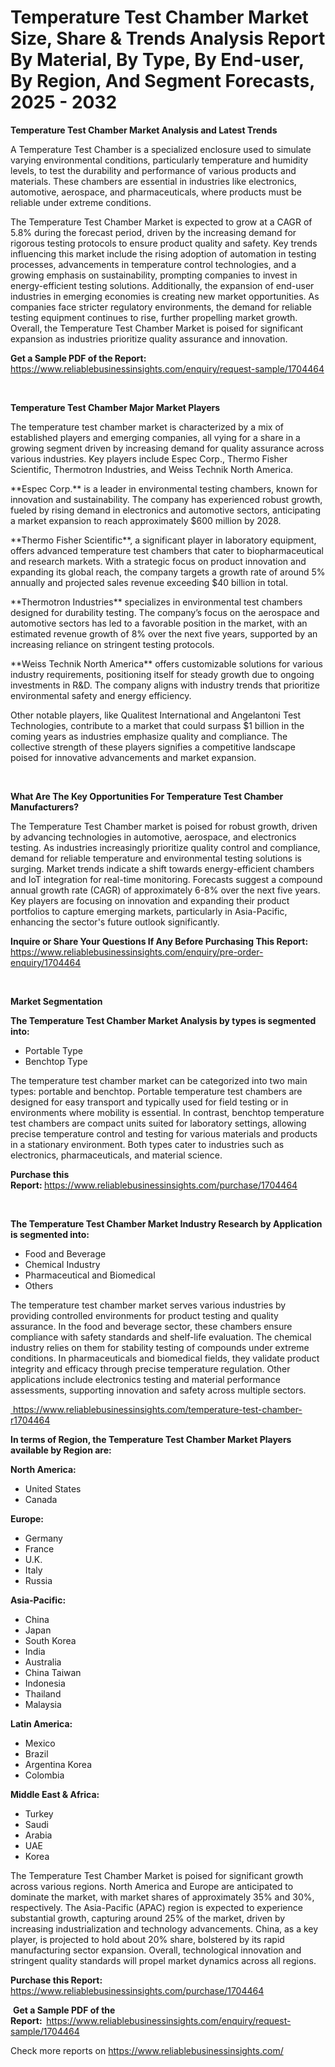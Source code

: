 <p><h1>Temperature Test Chamber Market Size, Share & Trends Analysis Report By Material, By Type, By End-user, By Region, And Segment Forecasts, 2025 - 2032</h1></p><p><strong>Temperature Test Chamber Market Analysis and Latest Trends</strong></p>
<p><p>A Temperature Test Chamber is a specialized enclosure used to simulate varying environmental conditions, particularly temperature and humidity levels, to test the durability and performance of various products and materials. These chambers are essential in industries like electronics, automotive, aerospace, and pharmaceuticals, where products must be reliable under extreme conditions.</p><p>The Temperature Test Chamber Market is expected to grow at a CAGR of 5.8% during the forecast period, driven by the increasing demand for rigorous testing protocols to ensure product quality and safety. Key trends influencing this market include the rising adoption of automation in testing processes, advancements in temperature control technologies, and a growing emphasis on sustainability, prompting companies to invest in energy-efficient testing solutions. Additionally, the expansion of end-user industries in emerging economies is creating new market opportunities. As companies face stricter regulatory environments, the demand for reliable testing equipment continues to rise, further propelling market growth. Overall, the Temperature Test Chamber Market is poised for significant expansion as industries prioritize quality assurance and innovation.</p></p>
<p><strong>Get a Sample PDF of the Report:&nbsp;</strong> <a href="https://www.reliablebusinessinsights.com/enquiry/request-sample/1704464?utm_campaign=2464&utm_medium=2&utm_source=Github&utm_content=ia&utm_term=28022025&utm_id=temperature-test-chamber">https://www.reliablebusinessinsights.com/enquiry/request-sample/1704464</a></p>
<p>&nbsp;</p>
<p><strong>Temperature Test Chamber Major Market Players</strong></p>
<p><p>The temperature test chamber market is characterized by a mix of established players and emerging companies, all vying for a share in a growing segment driven by increasing demand for quality assurance across various industries. Key players include Espec Corp., Thermo Fisher Scientific, Thermotron Industries, and Weiss Technik North America.</p><p>**Espec Corp.** is a leader in environmental testing chambers, known for innovation and sustainability. The company has experienced robust growth, fueled by rising demand in electronics and automotive sectors, anticipating a market expansion to reach approximately $600 million by 2028.</p><p>**Thermo Fisher Scientific**, a significant player in laboratory equipment, offers advanced temperature test chambers that cater to biopharmaceutical and research markets. With a strategic focus on product innovation and expanding its global reach, the company targets a growth rate of around 5% annually and projected sales revenue exceeding $40 billion in total.</p><p>**Thermotron Industries** specializes in environmental test chambers designed for durability testing. The company’s focus on the aerospace and automotive sectors has led to a favorable position in the market, with an estimated revenue growth of 8% over the next five years, supported by an increasing reliance on stringent testing protocols.</p><p>**Weiss Technik North America** offers customizable solutions for various industry requirements, positioning itself for steady growth due to ongoing investments in R&D. The company aligns with industry trends that prioritize environmental safety and energy efficiency.</p><p>Other notable players, like Qualitest International and Angelantoni Test Technologies, contribute to a market that could surpass $1 billion in the coming years as industries emphasize quality and compliance. The collective strength of these players signifies a competitive landscape poised for innovative advancements and market expansion.</p></p>
<p>&nbsp;</p>
<p><strong>What Are The Key Opportunities For Temperature Test Chamber Manufacturers?</strong></p>
<p><p>The Temperature Test Chamber market is poised for robust growth, driven by advancing technologies in automotive, aerospace, and electronics testing. As industries increasingly prioritize quality control and compliance, demand for reliable temperature and environmental testing solutions is surging. Market trends indicate a shift towards energy-efficient chambers and IoT integration for real-time monitoring. Forecasts suggest a compound annual growth rate (CAGR) of approximately 6-8% over the next five years. Key players are focusing on innovation and expanding their product portfolios to capture emerging markets, particularly in Asia-Pacific, enhancing the sector's future outlook significantly.</p></p>
<p><strong>Inquire or Share Your Questions If Any Before Purchasing This Report:</strong> <a href="https://www.reliablebusinessinsights.com/enquiry/pre-order-enquiry/1704464?utm_campaign=2464&utm_medium=2&utm_source=Github&utm_content=ia&utm_term=28022025&utm_id=temperature-test-chamber">https://www.reliablebusinessinsights.com/enquiry/pre-order-enquiry/1704464</a></p>
<p>&nbsp;</p>
<p><strong>Market Segmentation</strong></p>
<p><strong>The Temperature Test Chamber Market Analysis by types is segmented into:</strong></p>
<p><ul><li>Portable Type</li><li>Benchtop Type</li></ul></p>
<p><p>The temperature test chamber market can be categorized into two main types: portable and benchtop. Portable temperature test chambers are designed for easy transport and typically used for field testing or in environments where mobility is essential. In contrast, benchtop temperature test chambers are compact units suited for laboratory settings, allowing precise temperature control and testing for various materials and products in a stationary environment. Both types cater to industries such as electronics, pharmaceuticals, and material science.</p></p>
<p><strong>Purchase this Report:&nbsp;</strong><a href="https://www.reliablebusinessinsights.com/purchase/1704464?utm_campaign=2464&utm_medium=2&utm_source=Github&utm_content=ia&utm_term=28022025&utm_id=temperature-test-chamber">https://www.reliablebusinessinsights.com/purchase/1704464</a></p>
<p>&nbsp;</p>
<p><strong>The Temperature Test Chamber Market Industry Research by Application is segmented into:</strong></p>
<p><ul><li>Food and Beverage</li><li>Chemical Industry</li><li>Pharmaceutical and Biomedical</li><li>Others</li></ul></p>
<p><p>The temperature test chamber market serves various industries by providing controlled environments for product testing and quality assurance. In the food and beverage sector, these chambers ensure compliance with safety standards and shelf-life evaluation. The chemical industry relies on them for stability testing of compounds under extreme conditions. In pharmaceuticals and biomedical fields, they validate product integrity and efficacy through precise temperature regulation. Other applications include electronics testing and material performance assessments, supporting innovation and safety across multiple sectors.</p></p>
<p><a href="https://www.reliablebusinessinsights.com/temperature-test-chamber-r1704464?utm_campaign=2464&utm_medium=2&utm_source=Github&utm_content=ia&utm_term=28022025&utm_id=temperature-test-chamber">&nbsp;https://www.reliablebusinessinsights.com/temperature-test-chamber-r1704464</a></p>
<p><strong>In terms of Region, the Temperature Test Chamber Market Players available by Region are:</strong></p>
<p>
    <p> <strong> North America: </strong>
        <ul>
            <li>United States</li>
            <li>Canada</li>
        </ul>
        </p> 
    <p> <strong> Europe: </strong>
        <ul>
            <li>Germany</li>
            <li>France</li>
            <li>U.K.</li>
            <li>Italy</li>
            <li>Russia</li>
        </ul>
        </p> 
    <p> <strong> Asia-Pacific: </strong>
        <ul>
            <li>China</li>
            <li>Japan</li>
            <li>South Korea</li>
            <li>India</li>
            <li>Australia</li>
            <li>China Taiwan</li>
            <li>Indonesia</li>
            <li>Thailand</li>
            <li>Malaysia</li>
        </ul>
        </p> 
    <p> <strong> Latin America: </strong>
        <ul>
            <li>Mexico</li>
            <li>Brazil</li>
            <li>Argentina Korea</li>
            <li>Colombia</li>
        </ul>
        </p> 
    <p> <strong> Middle East & Africa: </strong>
        <ul>
            <li>Turkey</li>
            <li>Saudi</li>
            <li>Arabia</li>
            <li>UAE</li>
            <li>Korea</li>
        </ul>
    </p>
    </p>
<p><p>The Temperature Test Chamber Market is poised for significant growth across various regions. North America and Europe are anticipated to dominate the market, with market shares of approximately 35% and 30%, respectively. The Asia-Pacific (APAC) region is expected to experience substantial growth, capturing around 25% of the market, driven by increasing industrialization and technology advancements. China, as a key player, is projected to hold about 20% share, bolstered by its rapid manufacturing sector expansion. Overall, technological innovation and stringent quality standards will propel market dynamics across all regions.</p></p>
<p><strong>Purchase this Report: </strong><a href="https://www.reliablebusinessinsights.com/purchase/1704464?utm_campaign=2464&utm_medium=2&utm_source=Github&utm_content=ia&utm_term=28022025&utm_id=temperature-test-chamber">https://www.reliablebusinessinsights.com/purchase/1704464</a></p>
<p>&nbsp;<strong>Get a Sample PDF of the Report:&nbsp;&nbsp;</strong><a href="https://www.reliablebusinessinsights.com/enquiry/request-sample/1704464?utm_campaign=2464&utm_medium=2&utm_source=Github&utm_content=ia&utm_term=28022025&utm_id=temperature-test-chamber">https://www.reliablebusinessinsights.com/enquiry/request-sample/1704464</a></p>
<p><strong></strong></p>
<p>Check more reports on <a href="https://www.reliablebusinessinsights.com/?utm_campaign=2464&utm_medium=2&utm_source=Github&utm_content=ia&utm_term=28022025&utm_id=temperature-test-chamber">https://www.reliablebusinessinsights.com/</a></p>
